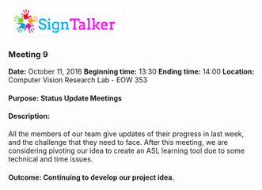 ![Alt text](images/signtalkerlogo.png)

### Meeting 9

  __Date:__ October 11, 2016
  __Beginning time:__ 13:30
  __Ending time:__ 14:00
  __Location:__ Computer Vision Research Lab - EOW 353 

#### Purpose: Status Update Meetings
#### Description: 

All the members of our team give updates of their progress in last week, and the challenge that they need to face. After this meeting, we are considering pivoting our idea to create an ASL learning tool due to some technical and time issues.

#### Outcome: Continuing to develop our project idea.